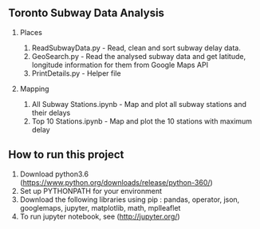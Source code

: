Toronto Subway Data Analysis
------------------------------

1) Places
    1) ReadSubwayData.py - Read, clean and sort subway delay data.
    2) GeoSearch.py - Read the analysed subway data and get latitude, longitude
                     information for them from Google Maps API
    3) PrintDetails.py - Helper file

2) Mapping
    1) All Subway Stations.ipynb - Map and plot all subway stations and their
    delays
    2) Top 10 Stations.ipynb - Map and plot the 10 stations with maximum delay


How to run this project
-------------------------
1) Download python3.6 (https://www.python.org/downloads/release/python-360/)
2) Set up PYTHONPATH for your environment
3) Download the following libraries using pip : pandas, operator, json,
googlemaps, jupyter, matplotlib, math, mplleaflet
4) To run jupyter notebook, see (http://jupyter.org/)

